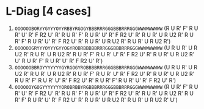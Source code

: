# L-Diag [4 cases]

1. `OOOOOOBORYYGYYYOYYRBBYRGOGYBBBRRRGGGBBBRRRGGGWWWWWWWWW` (R U R' F' R U R' U' R' F R2 U' R' R U R' F' R U R' U' R' F R2 U' R' R U R' U R U2 R' R U R' F' R U R' U' R' F R2 U' R' R U R' U R U2 R' R U R' U R U2 R')
1. `OOOOOOGRYYYOYYYGYYOGYROBRBBBBBRRRGGGBBBRRRGGGWWWWWWWWW` (U R U R' U R U2 R' R U R' U R U2 R' R U R' F' R U R' U' R' F R2 U' R' R U R' U R U2 R' U' R U R' F' R U R' U' R' F R2 U' R')
1. `OOOOOOBBROYYYYYYYGYRGOGYROBBBBRRRGGGBBBRRRGGGWWWWWWWWW` (U R U R' U R U2 R' R U R' U R U2 R' R U R' F' R U R' U' R' F R2 U' R' R U R' U R U2 R' R U R' F' R U R' U' R' F R2 U' R' R U R' F' R U R' U' R' F R2 U' R')
1. `OOOOOOYGOGYYYYYYYOROBRBBYRGBBBRRRGGGBBBRRRGGGWWWWWWWWW` (R U R' F' R U R' U' R' F R2 U' R' R U R' F' R U R' U' R' F R2 U' R' R U R' U R U2 R' R U R' F' R U R' U' R' F R2 U' R' R U R' U R U2 R' R U R' U R U2 R' U')

